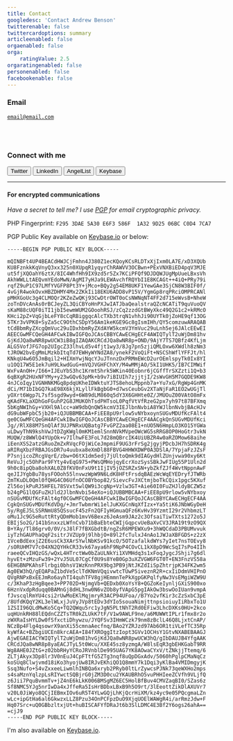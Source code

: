```yaml
---
title: Contact
googledesc: 'Contact Andrew Benson'
twitterenable: false
twittercardoptions: summary
articleenabled: false
orgaenabled: false
orga:
    ratingValue: 2.5
orgaratingenabled: false
personenabled: false
facebookenable: false
---
```



<div class="text-center">

<h3>Email</h3>

<code><a href="mailto:email@email.com">email@email.com</a></code>

<br /><br />

<h3>Connect with me</h3>

<a href="https://twitter.com/AndrewBenson" target="_blank" style="text-decoration:none">
	<button class="btn btn-default">
		<i class="fab fa-twitter"></i> Twitter
	</button>
</a>

<a href="https://linkedin.com/in/abenson" target="_blank" style="text-decoration:none">
	<button class="btn btn-default">
		<i class="fab fa-linkedin"></i> LinkedIn
	</button>
</a>

<a href="https://angel.co/andrewbenson" target="_blank" style="text-decoration:none">
	<button class="btn btn-default">
		<i class="fab fa-angellist"></i> AngelList
	</button>
</a>

<a href="https://keybase.io/AndrewBenson" target="_blank" style="text-decoration:none">
	<button class="btn btn-default">
		<i class="fab fa-keybase"></i> Keybase
	</button>
</a>
 
</div>




------

#### For encrypted communications

<em>Have a secret to tell me? I use [PGP](https://en.wikipedia.org/wiki/Pretty_Good_Privacy?target=_blank) for email cryptographic privacy.</em>

PHP Fingerprint: `F295 3DAE 5A30 E6F3 586F  1A32 9D25 06BC C0D4 7CA7`

PGP Public Key available on [Keybase.io](https://keybase.io/andrewbenson/pgp_keys.asc?target=_blank) or below: 

```
-----BEGIN PGP PUBLIC KEY BLOCK-----

mQINBFt4UP4BEACdHWJCjFmhn4J380Z1ecKQoyKCsRLDTxXjIxm0LA7E/xD3XQUb
KU8FznkkKqVnyQ3xx325n0XUpqR1yqyrChRAWVV3OCBwn+PExVNXBiED4pqV3MJE
ut5fjXQOahY6ztX/8IC4WhfHh9IX9zd5r5Zx7KCiPFQf9DJDQWJUgMpUueLBxsVh
AkhWWLLtAEQvmYEdoMwN/AgMI7yHJa9LEWAvchfRQYbI1E8KCAGt++4iQ+PRy79i
rqfZ9uP1C97LMfYVGFP8Pt3Y+jMco+BQy2g54EM8UKF1YewGAe3SjCN8W3BIF0f/
4vGjR4wokOvxHBZDHMY4Mx2ZKkIi18EKU6ADD8vP15V/YgmGp8rqPRciOMPRCANl
pMHXGoUc3g4CLMOQr2KZeZwQKj93CwDtrOWT0oCsNWNqNT4FF2d715eWvsB+NheW
zoTnDVcAnAs0rBCJeyZL3QiCBYoHnPXJwIATJbaQealstraQZcNCATiT9quVuoQV
sKaM88cUQF0iTI1jbI5ewmWUM2GOoohRSJ/zCq2zzdGtBWyXkc49Q2G1c2+kRMcO
KHci2pZ+VqGjbLeFY8cCqRBiggqcAlcTXb3trqN1vhhJi90UYTk0jZoHE9qf13OG
5TKr3vVPK8+SyZa5cC9OthCSDpY56Am1keKGE9Gc8gIsmIHh/QY5comzuwARAQAB
tCdBbmRyZXcgQmVuc29uIDxhbmRyZXdAYW5kcmV3YmVuc29uLnh5ej6JAlcEEwEI
AEECGwMFCQeGH4AFCwkIBwIGFQoJCAsCBBYCAwECHgECF4AWIQTylT2uWjDm81hv
GjKdJQa8wNR8pwUCW3iB8gIZAQAKCRCdJQa8wNR8p+OND/9AjY7TS7QBfz4KfLjm
ALG5VofJFG7op2UIgcZ33lhvLd5v4fjt1wy3/8Jg7pn5zjiQMLOxw6XWdlh8zNm3
tJROW2bvEgMmLMzkbItqTd7EWHyWYNdZA8/ynekF2VoQiFt+NSCShWflYFFJt/hl
KNkqU4w6O5JmBqil2+HIXmYwjNqcYJuJTnnzDxPRMmEWcD2urOEmlspyTk0Ix8YI
u1OQ17W5E1ek7uH9LkwdGuG+mVQJVGHFChXY/M4wMMjAO/5kI1UHK5/IB7CIMWif
WxFvAnOH+/I66+IJEuYbS3hc1KrmtShrk5WKin40Eobnr6jCGffTrSXZzti1Q+b3
6qBXgR2HUxNFYMy+y23wGQv63pMk+b9v7iBIUIh7zjjtjI/2sWvGH5M7GQDE9KW8
4nJCoIqy1VGNHNKMGq8pdqUKheIDWktuYJTS8ehoLMppnb7a+Yu7xG/RgWp4GnMK
dCi/M71bIbGQ7kaE98X6kjXLyllFkBgbG0+d7wsCeubGv2XTaNjFaR1EO2wUGjTl
yOXrt6Wgp7L7sf5sgd9wyd+6W89dLM860q5dY3X6GHHte0Z/JMUOuZ00VAtO8mFx
qKAdFKLaXDhGoFGuhP2G8JMUKOhTsdPHTsoL0PqfVtVfRzeG2px7yh97t87BFXmq
5bKgNWIhGy+VXHl9Alcc+aW9dbQnQW5kcmV3IEJlbnNvbiA8YWJlbnNvbjBAcHJv
dG9ubWFpbC5jb20+iQJUBBMBCAA+FiEE8pU9rlow5vNYbxoynSUGvMDUfKcFAlt4
ge0CGwMFCQeGH4AFCwkIBwIGFQoJCAsCBBYCAwECHgECF4AACgkQnSUGvMDUfKci
Jg//RlX88M7SnQlAf3UJPNRxUQBatg7FvGPZ2aa08E1+nUO5N6HmpLO3KO15YGWa
uLDwyThN9kshVwJtDZgKWgl0mKM1emlSnnNVkMVpeOWcWG5sRRG8OP0HoGtr3vkN
MUQW/z8WWlQ4YUpOk+v7IlhwFE3FoL7d28mQBrcIK4UiUBZR4w0aRZOMow68aihe
iEenXSS2atzGRuoZmZxRVqcFOjWiCeJmpmiF9UG3rFrSg2jgyjPDcbJH7hSDRK4g
aRIRqXbzFRBAJGsDR7u4uubxa8eXmDl88FBVG4HHWXDWP0A3DSlA/7YpjaFzJZsF
P7snjicoZRcgVqrE/zbw+O6tX1dm5edj7jUltoQmk9dIAGydHlZUnjvwa90xy6Kt
ReVuJjc5OhPar9FYty4vEqG975+PWsQMHojqyEcrXozSysSBkJwFIUg55P1Uln2d
9h0c8ipQba8ohXAL0Z8fKV0nFxU9t1IjIV5jOZSRZxSN+ybZkfZJf4WvtNppnAwF
qeJIJYgbBu78ysFOOoh55lnvwzWpW9N6LdK8HFtFrsdqBAEzWcWqEYEDryfJTWRb
2mTKuDL0Qml0fQHG4C06UfnOCOBYbop82/SievcFvJXCtmjboTkCQix1pgc5KXuf
Zl56ojkPuRJ5HFEL78SVxt5wlQW9i3cgNp+Vzlw3GT+Aie60I0FuZHJldyBCZW5z
b24gPG1lQGFuZHJld2JlbnNvbi54eXo+iQJUBBMBCAA+FiEE8pU9rlow5vNYbxoy
nSUGvMDUfKcFAlt4gf0CGwMFCQeGH4AFCwkIBwIGFQoJCAsCBBYCAwECHgECF4AA
CgkQnSUGvMDUfKdVDg/+JmrTwbmrWi1elJuKXGCnNqXfIzx+Ya5tiK6JNbWGyDeH
5y/RgEJ5LSSRNmU85QSsucF45zFn2QFIyHGmuaQFz6KvHv39YzmtI29r2VhbmzLT
oMu1Jc9G5eRuttRtyQDmMob1mvV6Bexz6JeAsm9JAz2c3OfsaiTiwTXts1272o5J
EBIjSo2G/141bSnxxzLWfnCvb71bBaEbteCWIjGqpcvUeBaXvCV3JRA19t9zO9QX
B+YAy/Tl86grv0/0V/sJ8lF7fBXGbdtB/ngZsR6MPEWXu9+3hWQCdaD3PBUMvvuk
iyTzhGAUPhaQqF2sitrJVZUp9j9lhbjO+89l2fcTulxJ4nAo1JWJaXBFGDS+z2zX
1VceBdEexjZ2E6usCk3XArSYwlNbKSv91kcO/5OTzafalkdWYs7yIet7nsTOEvy8
/sORUHM7V7c04XN2QYHkCR33vk67aya6hF9NpP4COvCL1kX8pD9WcSqI7sPo4IIh
raeeQCvIHQzGS/wQxL4HTrctWw0bZaULNkYi1XVMHdq3s1xFoqJygcJShji7g6dl
hyvEt+zMzuFw39+2YvJ5UL07CgCf0U9s8YeB0Gp3uXZVGW6FGT0T+EN3FnzVS58a
6EHGBNPKAhsFlrbgi0bhsV1WzKnnPRX9bg3PB9jNtJKZdIiSpZhtrjpK34FK2wm5
Ag0EW3hQ/gEQAPaZ1bdVe5clTdKNmVQqivwtcTUwP5iveznR2R+cxIiDdmVHIPnO
QVgRNPxBxEEJmRo6ayhTI4quhTFV8gjHEmmnTePkXgpGKPqlfyNw3VsEMgiWZW9U
c/3KhaP3zHgBqee3+PP702D+NjmgVb+QEDxb0XoYsY8+QGZoKeIynljGXiS900xo
6HznVxdpRduqq0BAMnGj8dHL3nw0N6vZOb8yfVApG5pgIAkOw3bswOoIUan9vmpA
fJvscqlRmYU4csi2rUwMoEKlMqjmryR3ACP94UFoa//B7Yo2vfKir3cZzSxbC3pE
/8UfdKQqY2KL3elWLxjJuVyJVp8tEDv3dYIo5souaNimjttnpsioiuyIiRbxTo1U
1ZSII96QLdMwKo5Cq+TQ2QWqu5rc1yJgN5PLtNhT2Rd0EFiw3LhcDXKs0HU+2kco
uqHUnkRH88lEQdnCZZTsTR0kZLUkK7tF/V1w9AWLF9ne/a6MUWWtIPLr1fmx8r2o
zWXRaIsHYLDw0fSfxctiDhywzu/JYQFSv3IHmWCzk79nm8zBclL46Q8LjxtCnAP/
NCzBp4Flg4qsowrX9anXi55cmnaAecfnq/BAo2YZRJzd97Ab6OR1tiVLefTC35Rp
kyWfAc+BZbgiUCEn8krcAEA+I84fXROggItzIopt3GVv1OCHsY1GtvNXABEBAAGJ
AjwEGAEIACYWIQTylT2uWjDm81hvGjKdJQa8wNR8pwUCW3hQ/gIbDAUJB4YfgAAK
CRCdJQa8wNR8p8yaEACJTyL5t0Wcu/XXE45sz8yzmgA/W8lsEqR3gbEHKGabT9RR
Wg8AHE0JZtG+z02bbRHyYCRoJRVnblDe995UAG7YK8AOwaCYxV/tZNkjjTtemq/6
ZLTjAkyx3Dp8lr3V0nEuJ4CpFTtfG5ZTg3nqf8uQpDGxAdv/5060hPglpCMaNqCz
koSUq8Clwjvmd18iKo3hyojUw8IRJvEKhiQO1Q8mmY7k1Dqi3yKlBa4VMIDmgyjK
Ssq3Nufo+S4vZxxeeLiwmlhINBQa6xryb2PRyb0ltLrZywcsPJNk73qeWXHo2mps
s4saMznYqlzpLsRIYwctSQBjrG0jZM3D0cu2YKAUBRhO5vuPHHIeeZCVfh9VLjfQ
z6Jii7PquBvmmTv+jZ4nE6kLkK006BMSgMZ6EC5HolBfBuv4CMVZaqBI0/SZas6z
Sf8NMC5YJg5nrIwDa4xJffeRa5IsHrBDbxLBxB9h5O9rt/3lEeottZikDlAXUVr7
v20L0JiWyo8QCjIEBmxIOv6uR5T4YLwGQjLhKjQcrHiXM/kz4yc9e05PQcgmaLZn
wLc+ipGtHa6al6GkwzxLLZ8Pzu34OnPCFpzDuO9XjqUOElWAWgR4i/arRmzJdw+F
Hq07Src+uQ0GBbzltxjUt+huBISCAFYfDRaJt6b3SlLDMC4E3Bf2Y6ogs26ahA==
=cjJ9
-----END PGP PUBLIC KEY BLOCK-----
```

I'm also available on [Keybase.io](https://keybase.io/andrewbenson?target=_blank). 